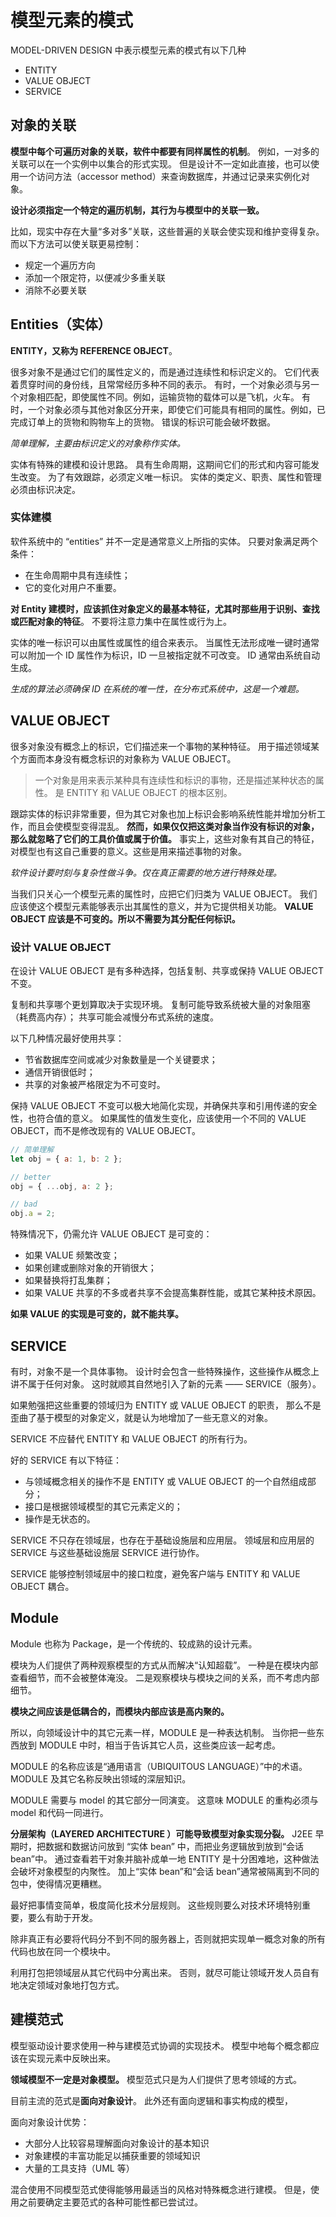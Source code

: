 # 模型元素的模式

MODEL-DRIVEN DESIGN 中表示模型元素的模式有以下几种

- ENTITY
- VALUE OBJECT
- SERVICE

## 对象的关联

**模型中每个可遍历对象的关联，软件中都要有同样属性的机制**。
例如，一对多的关联可以在一个实例中以集合的形式实现。
但是设计不一定如此直接，也可以使用一个访问方法（accessor method）来查询数据库，并通过记录来实例化对象。

**设计必须指定一个特定的遍历机制，其行为与模型中的关联一致。**

比如，现实中存在大量“多对多”关联，这些普遍的关联会使实现和维护变得复杂。
而以下方法可以使关联更易控制：

- 规定一个遍历方向
- 添加一个限定符，以便减少多重关联
- 消除不必要关联

## Entities（实体）

**ENTITY，又称为 REFERENCE OBJECT**。

很多对象不是通过它们的属性定义的，而是通过连续性和标识定义的。
它们代表着贯穿时间的身份线，且常常经历多种不同的表示。
有时，一个对象必须与另一个对象相匹配，即使属性不同。例如，运输货物的载体可以是飞机，火车。
有时，一个对象必须与其他对象区分开来，即使它们可能具有相同的属性。例如，已完成订单上的货物和购物车上的货物。
错误的标识可能会破坏数据。

_简单理解，主要由标识定义的对象称作实体。_

实体有特殊的建模和设计思路。
具有生命周期，这期间它们的形式和内容可能发生改变。
为了有效跟踪，必须定义唯一标识。
实体的类定义、职责、属性和管理必须由标识决定。

### 实体建模

软件系统中的 “entities” 并不一定是通常意义上所指的实体。
只要对象满足两个条件：

- 在生命周期中具有连续性；
- 它的变化对用户不重要。

**对 Entity 建模时，应该抓住对象定义的最基本特征，尤其时那些用于识别、查找或匹配对象的特征**。
不要将注意力集中在属性或行为上。

实体的唯一标识可以由属性或属性的组合来表示。
当属性无法形成唯一键时通常可以附加一个 ID 属性作为标识，ID 一旦被指定就不可改变。
ID 通常由系统自动生成。

_生成的算法必须确保 ID 在系统的唯一性，在分布式系统中，这是一个难题。_

## VALUE OBJECT

很多对象没有概念上的标识，它们描述来一个事物的某种特征。
用于描述领域某个方面而本身没有概念标识的对象称为 VALUE OBJECT。

> 一个对象是用来表示某种具有连续性和标识的事物，还是描述某种状态的属性。
> 是 ENTITY 和 VALUE OBJECT 的根本区别。

跟踪实体的标识非常重要，但为其它对象也加上标识会影响系统性能并增加分析工作，而且会使模型变得混乱。
**然而，如果仅仅把这类对象当作没有标识的对象，那么就忽略了它们的工具价值或属于价值。**
事实上，这些对象有其自己的特征，对模型也有这自己重要的意义。这些是用来描述事物的对象。

_软件设计要时刻与复杂性做斗争。仅在真正需要的地方进行特殊处理。_

当我们只关心一个模型元素的属性时，应把它们归类为 VALUE OBJECT。
我们应该使这个模型元素能够表示出其属性的意义，并为它提供相关功能。
**VALUE OBJECT 应该是不可变的。所以不需要为其分配任何标识。**

### 设计 VALUE OBJECT

在设计 VALUE OBJECT 是有多种选择，包括复制、共享或保持 VALUE OBJECT 不变。

复制和共享哪个更划算取决于实现环境。
复制可能导致系统被大量的对象阻塞（耗费高内存）；
共享可能会减慢分布式系统的速度。

以下几种情况最好使用共享：

- 节省数据库空间或减少对象数量是一个关键要求；
- 通信开销很低时；
- 共享的对象被严格限定为不可变时。

保持 VALUE OBJECT 不变可以极大地简化实现，并确保共享和引用传递的安全性，也符合值的意义。
如果属性的值发生变化，应该使用一个不同的 VALUE OBJECT，而不是修改现有的 VALUE OBJECT。

```js
// 简单理解
let obj = { a: 1, b: 2 };

// better
obj = { ...obj, a: 2 };

// bad
obj.a = 2;
```

特殊情况下，仍需允许 VALUE OBJECT 是可变的：

- 如果 VALUE 频繁改变；
- 如果创建或删除对象的开销很大；
- 如果替换将打乱集群；
- 如果 VALUE 共享的不多或者共享不会提高集群性能，或其它某种技术原因。

**如果 VALUE 的实现是可变的，就不能共享。**

## SERVICE

有时，对象不是一个具体事物。
设计时会包含一些特殊操作，这些操作从概念上讲不属于任何对象。
这时就顺其自然地引入了新的元素 —— SERVICE（服务）。

如果勉强把这些重要的领域归为 ENTITY 或 VALUE OBJECT 的职责，
那么不是歪曲了基于模型的对象定义，就是认为地增加了一些无意义的对象。

SERVICE 不应替代 ENTITY 和 VALUE OBJECT 的所有行为。

好的 SERVICE 有以下特征：

- 与领域概念相关的操作不是 ENTITY 或 VALUE OBJECT 的一个自然组成部分；
- 接口是根据领域模型的其它元素定义的；
- 操作是无状态的。

SERVICE 不只存在领域层，也存在于基础设施层和应用层。
领域层和应用层的 SERVICE 与这些基础设施层 SERVICE 进行协作。

SERVICE 能够控制领域层中的接口粒度，避免客户端与 ENTITY 和 VALUE OBJECT 耦合。

## Module

Module 也称为 Package，是一个传统的、较成熟的设计元素。

模块为人们提供了两种观察模型的方式从而解决“认知超载”。
一种是在模块内部查看细节，而不会被整体淹没。
二是观察模块与模块之间的关系，而不考虑内部细节。

**模块之间应该是低耦合的，而模块内部应该是高内聚的。**

所以，向领域设计中的其它元素一样，MODULE 是一种表达机制。
当你把一些东西放到 MODULE 中时，相当于告诉其它人员，这些类应该一起考虑。

MODULE 的名称应该是“通用语言（UBIQUITOUS LANGUAGE）”中的术语。
MODULE 及其它名称反映出领域的深层知识。

MODULE 需要与 model 的其它部分一同演变。
这意味 MODULE 的重构必须与 model 和代码一同进行。

**分层架构（LAYERED ARCHITECTURE ）可能导致模型对象实现分裂。**
J2EE 早期时，把数据和数据访问放到 “实体 bean” 中，而把业务逻辑放到放到“会话 bean”中。
通过查看若干对象并脑补成单一地 ENTITY 是十分困难地，这种做法会破坏对象模型的内聚性。
加上“实体 bean”和“会话 bean”通常被隔离到不同的包中，使得情况更糟糕。

最好把事情变简单，极度简化技术分层规则。
这些规则要么对技术环境特别重要，要么有助于开发。

除非真正有必要将代码分不到不同的服务器上，否则就把实现单一概念对象的所有代码也放在同一个模块中。

利用打包把领域层从其它代码中分离出来。
否则，就尽可能让领域开发人员自有地决定领域对象地打包方式。

## 建模范式

模型驱动设计要求使用一种与建模范式协调的实现技术。
模型中地每个概念都应该在实现元素中反映出来。

**领域模型不一定是对象模型。**
模型范式只是为人们提供了思考领域的方式。

目前主流的范式是**面向对象设计**。
此外还有面向逻辑和事实构成的模型，

面向对象设计优势：

- 大部分人比较容易理解面向对象设计的基本知识
- 对象建模的丰富功能足以捕获重要的领域知识
- 大量的工具支持（UML 等）

混合使用不同模型范式使得能够用最适当的风格对特殊概念进行建模。
但是，使用之前要确定主要范式的各种可能性都已尝试过。

